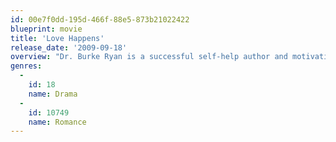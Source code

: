 ```yaml
---
id: 00e7f0dd-195d-466f-88e5-873b21022422
blueprint: movie
title: 'Love Happens'
release_date: '2009-09-18'
overview: "Dr. Burke Ryan is a successful self-help author and motivational speaker with a secret. While he helps thousands of people cope with tragedy and personal loss, he secretly is unable to overcome the death of his late wife. It's not until Burke meets a fiercely independent florist named Eloise that he is forced to face his past and overcome his demons."
genres:
  -
    id: 18
    name: Drama
  -
    id: 10749
    name: Romance
---
```

